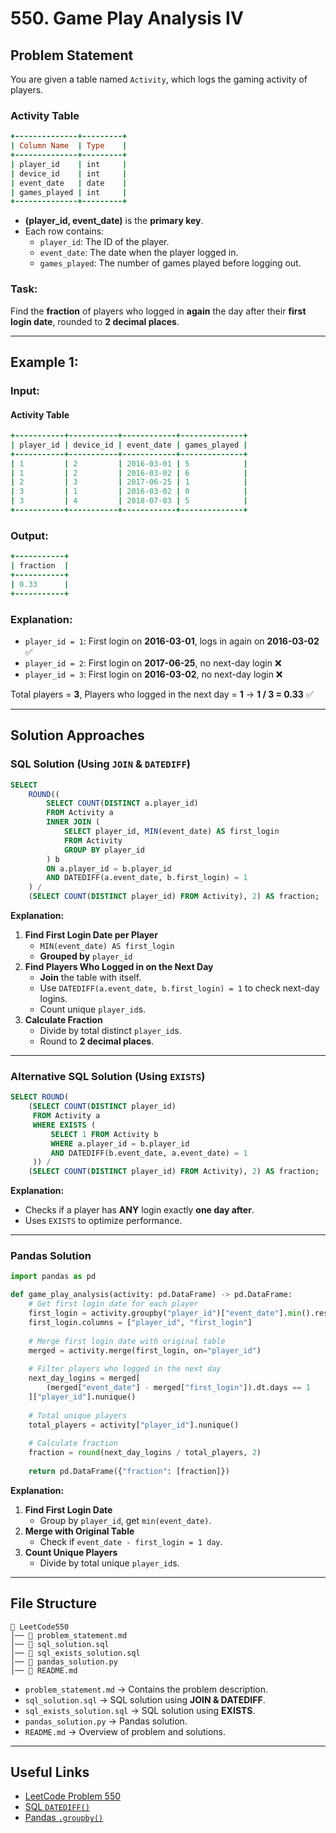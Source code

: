 # **550. Game Play Analysis IV**

## **Problem Statement**
You are given a table named `Activity`, which logs the gaming activity of players.

### **Activity Table**
```rb
+--------------+---------+
| Column Name  | Type    |
+--------------+---------+
| player_id    | int     |
| device_id    | int     |
| event_date   | date    |
| games_played | int     |
+--------------+---------+
```
- **(player_id, event_date)** is the **primary key**.
- Each row contains:
  - `player_id`: The ID of the player.
  - `event_date`: The date when the player logged in.
  - `games_played`: The number of games played before logging out.

### **Task:**
Find the **fraction** of players who logged in **again** the day after their **first login date**, rounded to **2 decimal places**.

---

## **Example 1:**
### **Input:**
#### **Activity Table**
```rb
+-----------+-----------+------------+--------------+
| player_id | device_id | event_date | games_played |
+-----------+-----------+------------+--------------+
| 1         | 2         | 2016-03-01 | 5            |
| 1         | 2         | 2016-03-02 | 6            |
| 2         | 3         | 2017-06-25 | 1            |
| 3         | 1         | 2016-03-02 | 0            |
| 3         | 4         | 2018-07-03 | 5            |
+-----------+-----------+------------+--------------+
```
### **Output:**
```rb
+-----------+
| fraction  |
+-----------+
| 0.33      |
+-----------+
```
### **Explanation:**
- `player_id = 1`: First login on **2016-03-01**, logs in again on **2016-03-02** ✅
- `player_id = 2`: First login on **2017-06-25**, no next-day login ❌
- `player_id = 3`: First login on **2016-03-02**, no next-day login ❌

Total players = **3**, Players who logged in the next day = **1** → **1 / 3 = 0.33** ✅

---

## **Solution Approaches**

### **SQL Solution (Using `JOIN` & `DATEDIFF`)**
```sql
SELECT 
    ROUND((
        SELECT COUNT(DISTINCT a.player_id)
        FROM Activity a
        INNER JOIN (
            SELECT player_id, MIN(event_date) AS first_login
            FROM Activity
            GROUP BY player_id
        ) b
        ON a.player_id = b.player_id
        AND DATEDIFF(a.event_date, b.first_login) = 1
    ) / 
    (SELECT COUNT(DISTINCT player_id) FROM Activity), 2) AS fraction;
```
**Explanation:**
1. **Find First Login Date per Player**
   - `MIN(event_date) AS first_login`
   - **Grouped by** `player_id`
2. **Find Players Who Logged in on the Next Day**
   - **Join** the table with itself.
   - Use `DATEDIFF(a.event_date, b.first_login) = 1` to check next-day logins.
   - Count unique `player_id`s.
3. **Calculate Fraction**
   - Divide by total distinct `player_id`s.
   - Round to **2 decimal places**.

---

### **Alternative SQL Solution (Using `EXISTS`)**
```sql
SELECT ROUND(
    (SELECT COUNT(DISTINCT player_id) 
     FROM Activity a
     WHERE EXISTS (
         SELECT 1 FROM Activity b
         WHERE a.player_id = b.player_id 
         AND DATEDIFF(b.event_date, a.event_date) = 1
     )) / 
    (SELECT COUNT(DISTINCT player_id) FROM Activity), 2) AS fraction;
```
**Explanation:**
- Checks if a player has **ANY** login exactly **one day after**.
- Uses `EXISTS` to optimize performance.

---

### **Pandas Solution**
```python
import pandas as pd

def game_play_analysis(activity: pd.DataFrame) -> pd.DataFrame:
    # Get first login date for each player
    first_login = activity.groupby("player_id")["event_date"].min().reset_index()
    first_login.columns = ["player_id", "first_login"]
    
    # Merge first login date with original table
    merged = activity.merge(first_login, on="player_id")
    
    # Filter players who logged in the next day
    next_day_logins = merged[
        (merged["event_date"] - merged["first_login"]).dt.days == 1
    ]["player_id"].nunique()
    
    # Total unique players
    total_players = activity["player_id"].nunique()
    
    # Calculate fraction
    fraction = round(next_day_logins / total_players, 2)
    
    return pd.DataFrame({"fraction": [fraction]})
```
**Explanation:**
1. **Find First Login Date**
   - Group by `player_id`, get `min(event_date)`.
2. **Merge with Original Table**
   - Check if `event_date - first_login = 1 day`.
3. **Count Unique Players**
   - Divide by total unique `player_id`s.

---

## **File Structure**
```
📂 LeetCode550
│── 📜 problem_statement.md
│── 📜 sql_solution.sql
│── 📜 sql_exists_solution.sql
│── 📜 pandas_solution.py
│── 📜 README.md
```
- `problem_statement.md` → Contains the problem description.
- `sql_solution.sql` → SQL solution using **JOIN & DATEDIFF**.
- `sql_exists_solution.sql` → SQL solution using **EXISTS**.
- `pandas_solution.py` → Pandas solution.
- `README.md` → Overview of problem and solutions.

---

## **Useful Links**
- [LeetCode Problem 550](https://leetcode.com/problems/game-play-analysis-iv/)
- [SQL `DATEDIFF()`](https://www.w3schools.com/sql/func_mysql_datediff.asp)
- [Pandas `.groupby()`](https://pandas.pydata.org/docs/reference/api/pandas.DataFrame.groupby.html)
